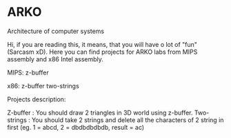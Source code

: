 # ARKO
Architecture of computer systems

Hi, if you are reading this, it means, that you will have o lot of "fun" (Sarcasm xD).
Here you can find projects for ARKO labs from MIPS assembly and x86 Intel assembly.

MIPS:
	z-buffer

x86:
	z-buffer
	two-strings 




Projects description:

Z-buffer : You should draw 2 triangles in 3D world using z-buffer.
Two-strings : You should take 2 strings and delete all the characters of 2 string in first
	(eg. 1 = abcd, 2 = dbdbdbdbdb, result = ac)
